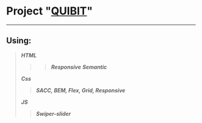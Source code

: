 # Project "[QUIBIT](https://vzalesinski.github.io/QUIBIT/index.html)"
***
## Using:
>___HTML___
>>>___Responsive___
>>>___Semantic___
>
>___Css___
>>___SACC, BEM, Flex, Grid, Responsive___
>
>___JS___
>>___Swiper-slider___
